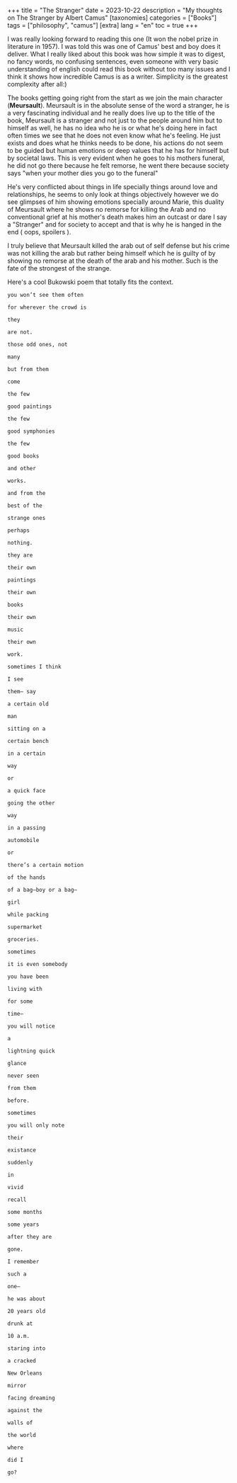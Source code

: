 +++
title = "The Stranger"
date = 2023-10-22
description = "My thoughts on The Stranger by Albert Camus"
[taxonomies]
categories = ["Books"]
tags = ["philosophy", "camus"]
[extra]
lang = "en"
toc = true
+++

<!-- # Thoughts -->
I was really looking forward to reading this one (It won the nobel prize in literature in 1957). I was told this was one of Camus' best and boy does it deliver. What I really liked about this book was how simple it was to digest, no fancy words, no confusing sentences, even someone with very basic understanding of english could read this book without too many issues and I think it shows how incredible Camus is as a writer. Simplicity is the greatest complexity after all:)

The books getting going right from the start as we join the main character (**Meursault**). Meursault is in the absolute sense of the word a stranger, he is a very fascinating individual and he really does live up to the title of the book, Meursault is a stranger and not just to the people around him but to himself as well, he has no idea who he is or what he's doing here in fact often times we see that he does not even know what he's feeling. He just exists and does what he thinks needs to be done, his actions do not seem to be guided but human emotions or deep values that he has for himself but by societal laws. This is very evident when he goes to his mothers funeral, he did not go there because he felt remorse, he went there because society says "when your mother dies you go to the funeral" 

He's very conflicted about things in life specially things around love and relationships, he seems to only look at things objectively however we do see glimpses of him showing emotions specially around Marie, this duality of Meursault where he shows no remorse for killing the Arab and no conventional grief at his mother's death makes him an outcast or dare I say a "Stranger" and for society to accept and that is why he is hanged in the end ( oops, spoilers ). 

I truly believe that Meursault killed the arab out of self defense but his crime was not killing the arab but rather being himself which he is guilty of by showing no remorse at the death of the arab and his mother. Such is the fate of the strongest of the strange.

Here's a cool Bukowski poem that totally fits the context.

```
you won’t see them often

for wherever the crowd is

they

are not.

those odd ones, not

many

but from them

come

the few

good paintings

the few

good symphonies

the few

good books

and other

works.

and from the

best of the

strange ones

perhaps

nothing.

they are

their own

paintings

their own

books

their own

music

their own

work.

sometimes I think

I see

them– say

a certain old

man

sitting on a

certain bench

in a certain

way

or

a quick face

going the other

way

in a passing

automobile

or

there’s a certain motion

of the hands

of a bag—boy or a bag—

girl

while packing

supermarket

groceries.

sometimes

it is even somebody

you have been

living with

for some

time—

you will notice

a

lightning quick

glance

never seen

from them

before.

sometimes

you will only note

their

existance

suddenly

in

vivid

recall

some months

some years

after they are

gone.

I remember

such a

one—

he was about

20 years old

drunk at

10 a.m.

staring into

a cracked

New Orleans

mirror

facing dreaming

against the

walls of

the world

where

did I

go?
```